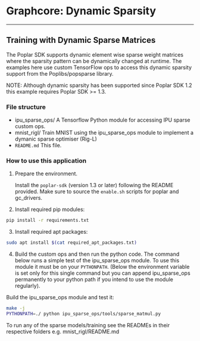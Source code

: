 # Graphcore: Dynamic Sparsity

---
## Training with Dynamic Sparse Matrices

The Poplar SDK supports dynamic element wise
sparse weight matrices where the sparsity pattern can be
dynamically changed at runtime. The examples here use
custom TensorFlow ops to access this dynamic sparsity
support from the Poplibs/popsparse library.

NOTE: Although dynamic sparsity has been supported since Poplar SDK
1.2 this example requires Poplar SDK >= 1.3.

### File structure

* ipu_sparse_ops/ A Tensorflow Python module for accessing IPU sparse custom ops.
* mnist_rigl/ Train MNIST using the ipu_sparse_ops module to implement a dymanic sparse optimiser (Rig-L)
* `README.md` This file.

### How to use this application

1) Prepare the environment.

   Install the `poplar-sdk` (version 1.3 or later) following the README provided. Make sure to source the `enable.sh`
   scripts for poplar and gc_drivers.

2) Install required pip modules:

```bash
pip install -r requirements.txt
```

3) Install required apt packages:
```bash
sudo apt install $(cat required_apt_packages.txt)
```

4) Build the custom ops and then run the python code. The command below runs a simple test of the ipu_sparse_ops module. To use this module it must be on your `PYTHONPATH`. (Below the environment variable is set only for this single command but you can append ipu_sparse_ops permanently to your python path if you intend to use the module regularly).

Build the ipu_sparse_ops module and test it:
```bash
make -j
PYTHONPATH=./ python ipu_sparse_ops/tools/sparse_matmul.py
```

To run any of the sparse models/training see the READMEs in their respective folders e.g. mnist_rigl/README.md
